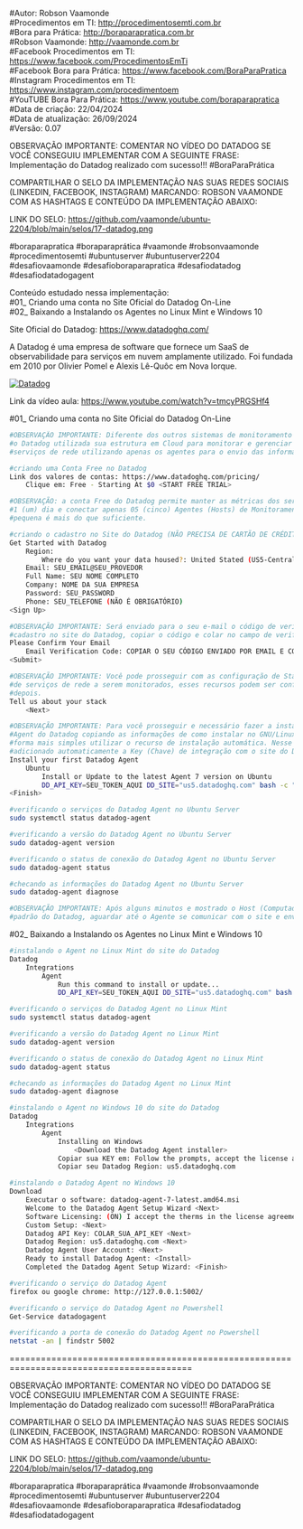 #Autor: Robson Vaamonde<br>
#Procedimentos em TI: http://procedimentosemti.com.br<br>
#Bora para Prática: http://boraparapratica.com.br<br>
#Robson Vaamonde: http://vaamonde.com.br<br>
#Facebook Procedimentos em TI: https://www.facebook.com/ProcedimentosEmTi<br>
#Facebook Bora para Prática: https://www.facebook.com/BoraParaPratica<br>
#Instagram Procedimentos em TI: https://www.instagram.com/procedimentoem<br>
#YouTUBE Bora Para Prática: https://www.youtube.com/boraparapratica<br>
#Data de criação: 22/04/2024<br>
#Data de atualização: 26/09/2024<br>
#Versão: 0.07<br>

OBSERVAÇÃO IMPORTANTE: COMENTAR NO VÍDEO DO DATADOG SE VOCÊ CONSEGUIU IMPLEMENTAR COM A SEGUINTE FRASE: Implementação do Datadog realizado com sucesso!!! #BoraParaPrática

COMPARTILHAR O SELO DA IMPLEMENTAÇÃO NAS SUAS REDES SOCIAIS (LINKEDIN, FACEBOOK, INSTAGRAM) MARCANDO: ROBSON VAAMONDE COM AS HASHTAGS E CONTEÚDO DA IMPLEMENTAÇÃO ABAIXO: 

LINK DO SELO: https://github.com/vaamonde/ubuntu-2204/blob/main/selos/17-datadog.png

#boraparapratica #boraparaprática #vaamonde #robsonvaamonde #procedimentosemti #ubuntuserver 
#ubuntuserver2204 #desafiovaamonde #desafioboraparapratica #desafiodatadog #desafiodatadogagent

Conteúdo estudado nessa implementação:<br>
#01_ Criando uma conta no Site Oficial do Datadog On-Line<br>
#02_ Baixando a Instalando os Agentes no Linux Mint e Windows 10

Site Oficial do Datadog: https://www.datadoghq.com/<br>

A Datadog é uma empresa de software que fornece um SaaS de observabilidade para serviços em nuvem amplamente utilizado. Foi fundada em 2010 por Olivier Pomel e Alexis Lê-Quôc em Nova Iorque.

[![Datadog](http://img.youtube.com/vi/tmcyPRGSHf4/0.jpg)](https://www.youtube.com/watch?v=tmcyPRGSHf4 "Datadog")

Link da vídeo aula: https://www.youtube.com/watch?v=tmcyPRGSHf4

#01_ Criando uma conta no Site Oficial do Datadog On-Line<br>
```bash
#OBSERVAÇÃO IMPORTANTE: Diferente dos outros sistemas de monitoramento de servidores,
#o Datadog utilizada sua estrutura em Cloud para monitorar e gerenciar as métricas dos
#serviços de rede utilizando apenas os agentes para o envio das informações.

#criando uma Conta Free no Datadog
Link dos valores de contas: https://www.datadoghq.com/pricing/
    Clique em: Free - Starting At $0 <START FREE TRIAL>

#OBSERVAÇÃO: a conta Free do Datadog permite manter as métricas dos servidores por apenas
#1 (um) dia e conectar apenas 05 (cinco) Agentes (Hosts) de Monitoramento, para uma empresa
#pequena é mais do que suficiente.

#criando o cadastro no Site do Datadog (NÃO PRECISA DE CARTÃO DE CRÉDITO)
Get Started with Datadog
    Region:
        Where do you want your data housed?: United Stated (US5-Central)
    Email: SEU_EMAIL@SEU_PROVEDOR
    Full Name: SEU NOME COMPLETO
    Company: NOME DA SUA EMPRESA
    Password: SEU_PASSWORD
    Phone: SEU_TELEFONE (NÃO É OBRIGATÓRIO)
<Sign Up>

#OBSERVAÇÃO IMPORTANTE: Será enviado para o seu e-mail o código de verificação do
#cadastro no site do Datadog, copiar o código e colar no campo de verificação.
Please Confirm Your Email
    Email Verification Code: COPIAR O SEU CÓDIGO ENVIADO POR EMAIL E COLAR NO CAMPO DE VERIFICAÇÃO
<Submit>

#OBSERVAÇÃO IMPORTANTE: Você pode prosseguir com as configuração de Stack (Pilha)
#de serviços de rede a serem monitorados, esses recursos podem ser configurados
#depois.
Tell us about your stack
	<Next>

#OBSERVAÇÃO IMPORTANTE: Para você prosseguir e necessário fazer a instalação do
#Agent do Datadog copiando as informações de como instalar no GNU/Linux, sendo a
#forma mais simples utilizar o recurso de instalação automática. Nesse método é
#adicionado automaticamente a Key (Chave) de integração com o site do Datadog.
Install your first Datadog Agent
    Ubuntu
        Install or Update to the latest Agent 7 version on Ubuntu
        DD_API_KEY=SEU_TOKEN_AQUI DD_SITE="us5.datadoghq.com" bash -c "$(curl -L https://s3.amazonaws.com/dd-agent/scripts/install_script_agent7.sh)"
<Finish>

#verificando o serviços do Datadog Agent no Ubuntu Server
sudo systemctl status datadog-agent

#verificando a versão do Datadog Agent no Ubuntu Server
sudo datadog-agent version

#verificando o status de conexão do Datadog Agent no Ubuntu Server
sudo datadog-agent status

#checando as informações do Datadog Agent no Ubuntu Server
sudo datadog-agent diagnose

#OBSERVAÇÃO IMPORTANTE: Após alguns minutos e mostrado o Host (Computador) no Dashboard
#padrão do Datadog, aguardar até o Agente se comunicar com o site e enviar as métricas.
```

#02_ Baixando a Instalando os Agentes no Linux Mint e Windows 10<br>
```bash
#instalando o Agent no Linux Mint do site do Datadog
Datadog
    Integrations
        Agent
            Run this command to install or update...
            DD_API_KEY=SEU_TOKEN_AQUI DD_SITE="us5.datadoghq.com" bash -c "$(curl -L https://s3.amazonaws.com/dd-agent/scripts/install_script_agent7.sh)"

#verificando o serviços do Datadog Agent no Linux Mint
sudo systemctl status datadog-agent

#verificando a versão do Datadog Agent no Linux Mint
sudo datadog-agent version

#verificando o status de conexão do Datadog Agent no Linux Mint
sudo datadog-agent status

#checando as informações do Datadog Agent no Linux Mint
sudo datadog-agent diagnose

#instalando o Agent no Windows 10 do site do Datadog
Datadog
    Integrations
        Agent
            Installing on Windows
                <Download the Datadog Agent installer>
            Copiar sua KEY em: Follow the prompts, accept the license agreement, and enter your Datadog API key
            Copiar seu Datadog Region: us5.datadoghq.com

#instalando o Datadog Agent no Windows 10
Download
    Executar o software: datadog-agent-7-latest.amd64.msi
    Welcome to the Datadog Agent Setup Wizard <Next>
    Software Licensing: (ON) I accept the therms in the license agreement. <Next>
    Custom Setup: <Next>
    Datadog API Key: COLAR_SUA_API_KEY <Next>
    Datadog Region: us5.datadoghq.com <Next>
    Datadog Agent User Account: <Next>
    Ready to install Datadog Agent: <Install>
    Completed the Datadog Agent Setup Wizard: <Finish>

#verificando o serviço do Datadog Agent
firefox ou google chrome: http://127.0.0.1:5002/

#verificando o serviço do Datadog Agent no Powershell
Get-Service datadogagent

#verificando a porta de conexão do Datadog Agent no Powershell
netstat -an | findstr 5002
```

=========================================================================================

OBSERVAÇÃO IMPORTANTE: COMENTAR NO VÍDEO DO DATADOG SE VOCÊ CONSEGUIU IMPLEMENTAR COM A SEGUINTE FRASE: Implementação do Datadog realizado com sucesso!!! #BoraParaPrática

COMPARTILHAR O SELO DA IMPLEMENTAÇÃO NAS SUAS REDES SOCIAIS (LINKEDIN, FACEBOOK, INSTAGRAM) MARCANDO: ROBSON VAAMONDE COM AS HASHTAGS E CONTEÚDO DA IMPLEMENTAÇÃO ABAIXO: 

LINK DO SELO: https://github.com/vaamonde/ubuntu-2204/blob/main/selos/17-datadog.png

#boraparapratica #boraparaprática #vaamonde #robsonvaamonde #procedimentosemti #ubuntuserver #ubuntuserver2204 #desafiovaamonde #desafioboraparapratica #desafiodatadog #desafiodatadogagent